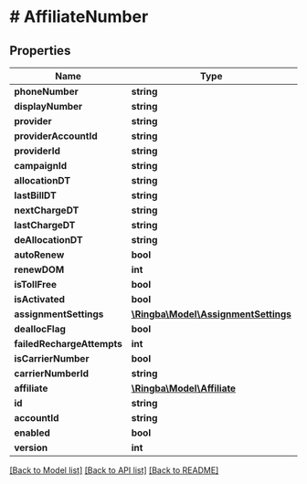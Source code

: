 # # AffiliateNumber

## Properties

Name | Type | Description | Notes
------------ | ------------- | ------------- | -------------
**phoneNumber** | **string** |  | [optional]
**displayNumber** | **string** |  | [optional]
**provider** | **string** |  | [optional]
**providerAccountId** | **string** |  | [optional]
**providerId** | **string** |  | [optional]
**campaignId** | **string** |  | [optional]
**allocationDT** | **string** |  | [optional]
**lastBillDT** | **string** |  | [optional]
**nextChargeDT** | **string** |  | [optional]
**lastChargeDT** | **string** |  | [optional]
**deAllocationDT** | **string** |  | [optional]
**autoRenew** | **bool** |  | [optional]
**renewDOM** | **int** |  | [optional]
**isTollFree** | **bool** |  | [optional]
**isActivated** | **bool** |  | [optional]
**assignmentSettings** | [**\Ringba\Model\AssignmentSettings**](AssignmentSettings.md) |  | [optional]
**deallocFlag** | **bool** |  | [optional]
**failedRechargeAttempts** | **int** |  | [optional]
**isCarrierNumber** | **bool** |  | [optional]
**carrierNumberId** | **string** |  | [optional]
**affiliate** | [**\Ringba\Model\Affiliate**](Affiliate.md) |  | [optional]
**id** | **string** |  | [optional]
**accountId** | **string** |  | [optional]
**enabled** | **bool** |  | [optional]
**version** | **int** |  | [optional]

[[Back to Model list]](../../README.md#models) [[Back to API list]](../../README.md#endpoints) [[Back to README]](../../README.md)
